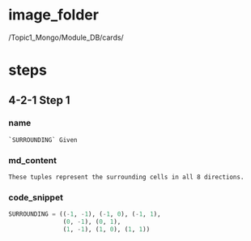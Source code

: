 # image_folder
/Topic1_Mongo/Module_DB/cards/

# steps
## 4-2-1 Step 1
### name
```
`SURROUNDING` Given
```
### md_content
```
These tuples represent the surrounding cells in all 8 directions. 
```
### code_snippet
```python
SURROUNDING = ((-1, -1), (-1, 0), (-1, 1),
               (0, -1), (0, 1),
               (1, -1), (1, 0), (1, 1))
```

